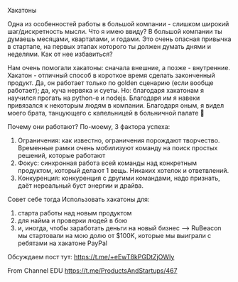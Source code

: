 Хакатоны

Одна из особенностей работы в большой компании - слишком широкий шаг/дискретность мысли. Что я имею ввиду? В большой компании ты думаешь месяцами, кварталами, и годами. Это очень опасная привычка в стартапе, на первых этапах которого ты должен думать днями и неделями. Как от нее избавиться?

Нам очень помогали хакатоны: сначала внешние, а позже - внутренние. Хакатон - отличный способ в короткое время сделать законченный продукт. Да, он работает только по golden сценарию (если вообще работает); да, куча нервяка и суеты. Но: благодаря хакатонам я научился прогать на python-е и nodejs. Благодаря им я навеки привязался к некоторым людям в компании. Благодаря оным, я видел моего брата, танцующего с капельницей в больничной палате 🙂

Почему они работают? По-моему, 3 фактора успеха:

1. Ограничения: как известно, ограничения порождают творчество. Временные рамки очень мобилизуют команду на поиск простых решений, которые работают
1. Фокус: синхронная работа всей команды над конкретным продуктом, который делают 1 вещь. Никаких хотелок и ответвлений.
1. Конкуренция: конкуренция с другими командами, надо признать, даёт нереальный буст энергии и драйва.

Совет себе тогда
Использовать хакатоны для:

1. старта работы над новым продуктом
1. для найма и проверки людей в бою
1. и, иногда, чтобы заработать деньги на новый бизнес --> RuBeacon мы стартовали на мою долю от $100K, которые мы выиграли с ребятами на хакатоне PayPal

Обсуждаем пост тут: https://t.me/+eEwT8kPGDtZjOWIy

From Channel 
EDU
https://t.me/ProductsAndStartups/467
